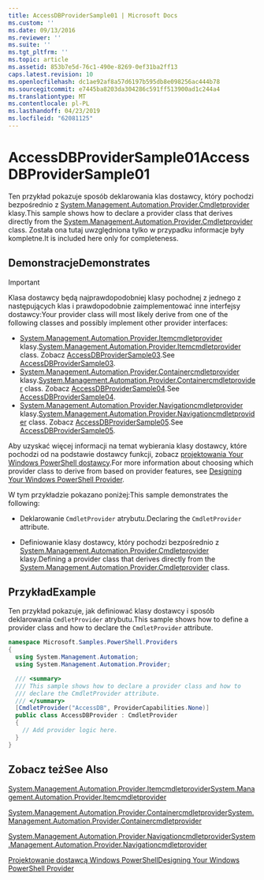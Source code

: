 ```yaml
---
title: AccessDBProviderSample01 | Microsoft Docs
ms.custom: ''
ms.date: 09/13/2016
ms.reviewer: ''
ms.suite: ''
ms.tgt_pltfrm: ''
ms.topic: article
ms.assetid: 853b7e5d-76c1-490e-8269-0ef31ba2ff13
caps.latest.revision: 10
ms.openlocfilehash: dc1ae92af8a57d6197b595db8e098256ac444b78
ms.sourcegitcommit: e7445ba8203da304286c591ff513900ad1c244a4
ms.translationtype: MT
ms.contentlocale: pl-PL
ms.lasthandoff: 04/23/2019
ms.locfileid: "62081125"
---
```

# <a name="accessdbprovidersample01"></a><span data-ttu-id="8044b-102">AccessDBProviderSample01</span><span class="sxs-lookup"><span data-stu-id="8044b-102">AccessDBProviderSample01</span></span>

<span data-ttu-id="8044b-103">Ten przykład pokazuje sposób deklarowania klas dostawcy, który pochodzi bezpośrednio z [System.Management.Automation.Provider.Cmdletprovider](/dotnet/api/System.Management.Automation.Provider.CmdletProvider) klasy.</span><span class="sxs-lookup"><span data-stu-id="8044b-103">This sample shows how to declare a provider class that derives directly from the [System.Management.Automation.Provider.Cmdletprovider](/dotnet/api/System.Management.Automation.Provider.CmdletProvider) class.</span></span> <span data-ttu-id="8044b-104">Została ona tutaj uwzględniona tylko w przypadku informacje były kompletne.</span><span class="sxs-lookup"><span data-stu-id="8044b-104">It is included here only for completeness.</span></span>

## <a name="demonstrates"></a><span data-ttu-id="8044b-105">Demonstracje</span><span class="sxs-lookup"><span data-stu-id="8044b-105">Demonstrates</span></span>

> [!IMPORTANT]
> <span data-ttu-id="8044b-106">Klasa dostawcy będą najprawdopodobniej klasy pochodnej z jednego z następujących klas i prawdopodobnie zaimplementować inne interfejsy dostawcy:</span><span class="sxs-lookup"><span data-stu-id="8044b-106">Your provider class will most likely derive from one of the following classes and possibly implement other provider interfaces:</span></span>
>
> -   <span data-ttu-id="8044b-107">[System.Management.Automation.Provider.Itemcmdletprovider](/dotnet/api/System.Management.Automation.Provider.ItemCmdletProvider) klasy.</span><span class="sxs-lookup"><span data-stu-id="8044b-107">[System.Management.Automation.Provider.Itemcmdletprovider](/dotnet/api/System.Management.Automation.Provider.ItemCmdletProvider) class.</span></span> <span data-ttu-id="8044b-108">Zobacz [AccessDBProviderSample03](./accessdbprovidersample03.md).</span><span class="sxs-lookup"><span data-stu-id="8044b-108">See [AccessDBProviderSample03](./accessdbprovidersample03.md).</span></span>
> -   <span data-ttu-id="8044b-109">[System.Management.Automation.Provider.Containercmdletprovider](/dotnet/api/System.Management.Automation.Provider.ContainerCmdletProvider) klasy.</span><span class="sxs-lookup"><span data-stu-id="8044b-109">[System.Management.Automation.Provider.Containercmdletprovider](/dotnet/api/System.Management.Automation.Provider.ContainerCmdletProvider) class.</span></span> <span data-ttu-id="8044b-110">Zobacz [AccessDBProviderSample04](./accessdbprovidersample04.md).</span><span class="sxs-lookup"><span data-stu-id="8044b-110">See [AccessDBProviderSample04](./accessdbprovidersample04.md).</span></span>
> -   <span data-ttu-id="8044b-111">[System.Management.Automation.Provider.Navigationcmdletprovider](/dotnet/api/System.Management.Automation.Provider.NavigationCmdletProvider) klasy.</span><span class="sxs-lookup"><span data-stu-id="8044b-111">[System.Management.Automation.Provider.Navigationcmdletprovider](/dotnet/api/System.Management.Automation.Provider.NavigationCmdletProvider) class.</span></span> <span data-ttu-id="8044b-112">Zobacz [AccessDBProviderSample05](./accessdbprovidersample05.md).</span><span class="sxs-lookup"><span data-stu-id="8044b-112">See [AccessDBProviderSample05](./accessdbprovidersample05.md).</span></span>
>
> <span data-ttu-id="8044b-113">Aby uzyskać więcej informacji na temat wybierania klasy dostawcy, które pochodzi od na podstawie dostawcy funkcji, zobacz [projektowania Your Windows PowerShell dostawcy](./provider-types.md).</span><span class="sxs-lookup"><span data-stu-id="8044b-113">For more information about choosing which provider class to derive from based on provider features, see [Designing Your Windows PowerShell Provider](./provider-types.md).</span></span>

<span data-ttu-id="8044b-114">W tym przykładzie pokazano poniżej:</span><span class="sxs-lookup"><span data-stu-id="8044b-114">This sample demonstrates the following:</span></span>

- <span data-ttu-id="8044b-115">Deklarowanie `CmdletProvider` atrybutu.</span><span class="sxs-lookup"><span data-stu-id="8044b-115">Declaring the `CmdletProvider` attribute.</span></span>

- <span data-ttu-id="8044b-116">Definiowanie klasy dostawcy, który pochodzi bezpośrednio z [System.Management.Automation.Provider.Cmdletprovider](/dotnet/api/System.Management.Automation.Provider.CmdletProvider) klasy.</span><span class="sxs-lookup"><span data-stu-id="8044b-116">Defining a provider class that derives directly from the [System.Management.Automation.Provider.Cmdletprovider](/dotnet/api/System.Management.Automation.Provider.CmdletProvider) class.</span></span>

## <a name="example"></a><span data-ttu-id="8044b-117">Przykład</span><span class="sxs-lookup"><span data-stu-id="8044b-117">Example</span></span>

<span data-ttu-id="8044b-118">Ten przykład pokazuje, jak definiować klasy dostawcy i sposób deklarowania `CmdletProvider` atrybutu.</span><span class="sxs-lookup"><span data-stu-id="8044b-118">This sample shows how to define a provider class and how to declare the `CmdletProvider` attribute.</span></span>

```csharp
namespace Microsoft.Samples.PowerShell.Providers
{
  using System.Management.Automation;
  using System.Management.Automation.Provider;

  /// <summary>
  /// This sample shows how to declare a provider class and how to
  /// declare the CmdletProvider attribute.
  /// </summary>
  [CmdletProvider("AccessDB", ProviderCapabilities.None)]
  public class AccessDBProvider : CmdletProvider
  {
    // Add provider logic here.
  }
}
```

## <a name="see-also"></a><span data-ttu-id="8044b-119">Zobacz też</span><span class="sxs-lookup"><span data-stu-id="8044b-119">See Also</span></span>

[<span data-ttu-id="8044b-120">System.Management.Automation.Provider.Itemcmdletprovider</span><span class="sxs-lookup"><span data-stu-id="8044b-120">System.Management.Automation.Provider.Itemcmdletprovider</span></span>](/dotnet/api/System.Management.Automation.Provider.ItemCmdletProvider)

[<span data-ttu-id="8044b-121">System.Management.Automation.Provider.Containercmdletprovider</span><span class="sxs-lookup"><span data-stu-id="8044b-121">System.Management.Automation.Provider.Containercmdletprovider</span></span>](/dotnet/api/System.Management.Automation.Provider.ContainerCmdletProvider)

[<span data-ttu-id="8044b-122">System.Management.Automation.Provider.Navigationcmdletprovider</span><span class="sxs-lookup"><span data-stu-id="8044b-122">System.Management.Automation.Provider.Navigationcmdletprovider</span></span>](/dotnet/api/System.Management.Automation.Provider.NavigationCmdletProvider)

[<span data-ttu-id="8044b-123">Projektowanie dostawcą Windows PowerShell</span><span class="sxs-lookup"><span data-stu-id="8044b-123">Designing Your Windows PowerShell Provider</span></span>](./provider-types.md)